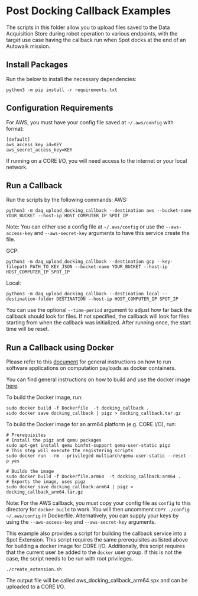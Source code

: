 <!--
Copyright (c) 2023 Boston Dynamics, Inc.  All rights reserved.

Downloading, reproducing, distributing or otherwise using the SDK Software
is subject to the terms and conditions of the Boston Dynamics Software
Development Kit License (20191101-BDSDK-SL).
-->

# Post Docking Callback Examples

The scripts in this folder allow you to upload files saved to the Data Acquisition Store during robot operation to various endpoints, with the target use case having the callback run when Spot docks at the end of an Autowalk mission.

## Install Packages

Run the below to install the necessary dependencies:

```
python3 -m pip install -r requirements.txt
```

## Configuration Requirements

For AWS, you must have your config file saved at `~/.aws/config` with format:

```
[default]
aws_access_key_id=KEY
aws_secret_access_key=KEY
```

If running on a CORE I/O, you will need access to the internet or your local network.

## Run a Callback

Run the scripts by the following commands:
AWS:

```
python3 -m daq_upload_docking_callback --destination aws --bucket-name YOUR_BUCKET --host-ip HOST_COMPUTER_IP SPOT_IP
```

Note: You can either use a config file at `~/.aws/config` or use the `--aws-access-key` and `--aws-secret-key` arguments to have this service create the file.

GCP:

```
python3 -m daq_upload_docking_callback --destination gcp --key-filepath PATH_TO_KEY_JSON --bucket-name YOUR_BUCKET --host-ip HOST_COMPUTER_IP SPOT_IP
```

Local:

```
python3 -m daq_upload_docking_callback --destination local --destination-folder DESTINATION --host-ip HOST_COMPUTER_IP SPOT_IP
```

You can use the optional `--time-period` argument to adjust how far back the callback should look for files. If not specified, the callback will look for files starting from when the callback was initialized. After running once, the start time will be reset.

## Run a Callback using Docker

Please refer to this [document](../../../docs/payload/docker_containers.md) for general instructions on how to run software applications on computation payloads as docker containers.

You can find general instructions on how to build and use the docker image [here](../../../docs/payload/docker_containers.md#build-docker-images).

To build the Docker image, run:

```
sudo docker build -f Dockerfile  -t docking_callback .
sudo docker save docking_callback | pigz > docking_callback.tar.gz
```

To build the Docker image for an arm64 platform (e.g. CORE I/O), run:

```
# Prerequisites
# Install the pigz and qemu packages
sudo apt-get install qemu binfmt-support qemu-user-static pigz
# This step will execute the registering scripts
sudo docker run --rm --privileged multiarch/qemu-user-static --reset -p yes

# Builds the image
sudo docker build -f Dockerfile.arm64  -t docking_callback:arm64 .
# Exports the image, uses pigz
sudo docker save docking_callback:arm64 | pigz > docking_callback_arm64.tar.gz
```

Note: For the AWS callback, you must copy your config file as `config` to this directory for `docker build` to work. You will then uncomment `COPY ./config ~/.aws/config` in Dockerfile. Alternatively, you can supply your keys by using the `--aws-access-key` and `--aws-secret-key` arguments.

This example also provides a script for building the callback service into a Spot Extension.
This script requires the same prerequisites as listed above for building a docker image for CORE I/O.
Additionally, this script requires that the current user be added to the `docker` user group.
If this is not the case, the script needs to be run with root privileges.

```
./create_extension.sh
```

The output file will be called aws_docking_callback_arm64.spx and can be uploaded to a CORE I/O.
